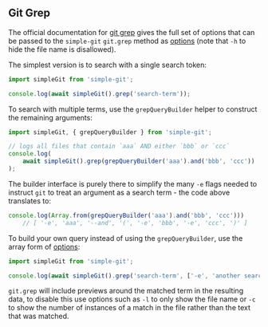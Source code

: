 ## Git Grep

The official documentation for [git grep](https://git-scm.com/docs/git-grep) gives the full set of options that can be passed to the `simple-git` `git.grep` method as [options](https://github.com/steveukx/git-js/blob/main/readme.md#how-to-specify-options) (note that `-h` to hide the file name is disallowed).

The simplest version is to search with a single search token:

```typescript
import simpleGit from 'simple-git';

console.log(await simpleGit().grep('search-term'));
```

To search with multiple terms, use the `grepQueryBuilder` helper to construct the remaining arguments:

```typescript
import simpleGit, { grepQueryBuilder } from 'simple-git';

// logs all files that contain `aaa` AND either `bbb` or `ccc`
console.log(
    await simpleGit().grep(grepQueryBuilder('aaa').and('bbb', 'ccc'))
);
```

The builder interface is purely there to simplify the many `-e` flags needed to instruct `git` to treat an argument as a search term - the code above translates to:

```typescript
console.log(Array.from(grepQueryBuilder('aaa').and('bbb', 'ccc')))
    // [ '-e', 'aaa', '--and', '(', '-e', 'bbb', '-e', 'ccc', ')' ]
```

To build your own query instead of using the `grepQueryBuilder`, use the array form of [options](https://github.com/steveukx/git-js/blob/main/readme.md#how-to-specify-options):

```typescript
import simpleGit from 'simple-git';

console.log(await simpleGit().grep('search-term', ['-e', 'another search term']));
```

`git.grep` will include previews around the matched term in the resulting data, to disable this use options such as `-l` to only show the file name or `-c` to show the number of instances of a match in the file rather than the text that was matched.

